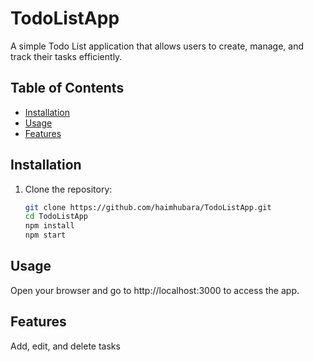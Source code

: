 # TodoListApp

A simple Todo List application that allows users to create, manage, and track their tasks efficiently.

## Table of Contents
- [Installation](#installation)
- [Usage](#usage)
- [Features](#features)

## Installation

1. Clone the repository:
   ```bash
   git clone https://github.com/haimhubara/TodoListApp.git
   cd TodoListApp
   npm install
   npm start

## Usage
  Open your browser and go to http://localhost:3000 to access the app.

## Features
Add, edit, and delete tasks